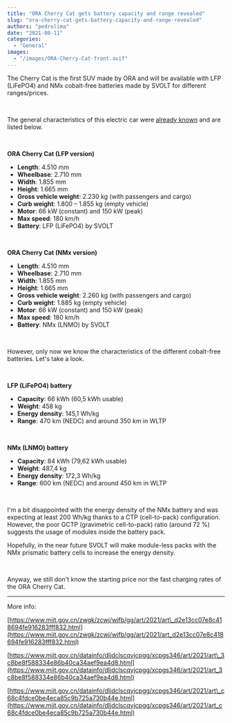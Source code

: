 ```yaml
---
title: "ORA Cherry Cat gets battery capacity and range revealed"
slug: "ora-cherry-cat-gets-battery-capacity-and-range-revealed"
authors: "pedrolima"
date: "2021-08-11"
categories:
  - "General"
images:
  - "/images/ORA-Cherry-Cat-front.avif"
---
```


The Cherry Cat is the first SUV made by ORA and will be available with LFP (LiFePO4) and NMx cobalt-free batteries made by SVOLT for different ranges/prices.

 

The general characteristics of this electric car were [already known](/2021/07/15/ora-cherry-cat-debuts-nmx-battery-from-svolt/) and are listed below.

 

**ORA Cherry Cat (LFP version)**

- **Length**: 4.510 mm
- **Wheelbase**: 2.710 mm
- **Width**: 1.855 mm
- **Height**: 1.665 mm
- **Gross vehicle weight**: 2.230 kg (with passengers and cargo)
- **Curb weight**: 1.800 – 1.855 kg (empty vehicle)
- **Motor**: 66 kW (constant) and 150 kW (peak)
- **Max speed**: 180 km/h
- **Battery**: LFP (LiFePO4) by SVOLT

 

**ORA Cherry Cat (NMx version)**

- **Length**: 4.510 mm
- **Wheelbase**: 2.710 mm
- **Width**: 1.855 mm
- **Height**: 1.665 mm
- **Gross vehicle weight**: 2.260 kg (with passengers and cargo)
- **Curb weight**: 1.885 kg (empty vehicle)
- **Motor**: 66 kW (constant) and 150 kW (peak)
- **Max speed**: 180 km/h
- **Battery**: NMx (LNMO) by SVOLT

 

However, only now we know the characteristics of the different cobalt-free batteries. Let's take a look.

 

**LFP (LiFePO4) battery**

- **Capacity**: 66 kWh (60,5 kWh usable)
- **Weight**: 458 kg
- **Energy density**: 145,1 Wh/kg
- **Range**: 470 km (NEDC) and around 350 km in WLTP

 

**NMx (LNMO) battery**

- **Capacity**: 84 kWh (79,62 kWh usable)
- **Weight**: 487,4 kg
- **Energy density**: 172,3 Wh/kg
- **Range**: 600 km (NEDC) and around 450 km in WLTP

 

I'm a bit disappointed with the energy density of the NMx battery and was expecting at least 200 Wh/kg thanks to a CTP (cell-to-pack) configuration. However, the poor GCTP (gravimetric cell-to-pack) ratio (around 72 %) suggests the usage of modules inside the battery pack.

Hopefully, in the near future SVOLT will make module-less packs with the NMx prismatic battery cells to increase the energy density.

 

Anyway, we still don't know the starting price nor the fast charging rates of the ORA Cherry Cat.

---

More info:

[https://www.miit.gov.cn/zwgk/zcwj/wjfb/gg/art/2021/art\_d2e13cc07e8c418694fe916283fff832.html](https://www.miit.gov.cn/zwgk/zcwj/wjfb/gg/art/2021/art_d2e13cc07e8c418694fe916283fff832.html)

[https://www.miit.gov.cn/datainfo/dljdclscqyjcpgg/xcpgs346/art/2021/art\_3c8be8f588334e86b40ca34aef9ea4d8.html](https://www.miit.gov.cn/datainfo/dljdclscqyjcpgg/xcpgs346/art/2021/art_3c8be8f588334e86b40ca34aef9ea4d8.html)

[https://www.miit.gov.cn/datainfo/dljdclscqyjcpgg/xcpgs346/art/2021/art\_c68c4fdce0be4eca85c9b725a730b44e.html](https://www.miit.gov.cn/datainfo/dljdclscqyjcpgg/xcpgs346/art/2021/art_c68c4fdce0be4eca85c9b725a730b44e.html)
